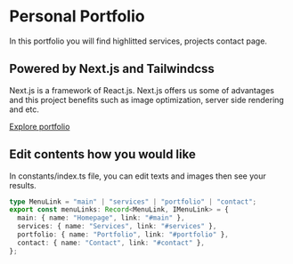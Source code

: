 # Personal Portfolio

In this portfolio you will find highlitted services, projects contact page.

## Powered by Next.js and Tailwindcss

Next.js is a framework of React.js. Next.js offers us some of advantages and this project benefits such as image optimization, server side rendering and etc.

[Explore portfolio](https://baris-portfolio2-app.vercel.app)

## Edit contents how you would like

In constants/index.ts file, you can edit texts and images then see your results.

```ts
type MenuLink = "main" | "services" | "portfolio" | "contact";
export const menuLinks: Record<MenuLink, IMenuLink> = {
  main: { name: "Homepage", link: "#main" },
  services: { name: "Services", link: "#services" },
  portfolio: { name: "Portfolio", link: "#portfolio" },
  contact: { name: "Contact", link: "#contact" },
};
```
